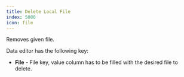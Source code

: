 ```yaml
---
title: Delete Local File
index: 5000
icon: file
---
```


Removes given file.

Data editor has the following key:

- **File** - File key, value column has to be filled with the desired file to delete.

